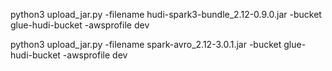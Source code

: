 python3 upload_jar.py -filename hudi-spark3-bundle_2.12-0.9.0.jar -bucket glue-hudi-bucket -awsprofile dev

python3 upload_jar.py -filename spark-avro_2.12-3.0.1.jar -bucket glue-hudi-bucket -awsprofile dev